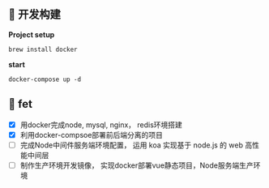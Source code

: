 ## 🔨 开发构建

**Project setup**

```
brew install docker

```

**start**

```
docker-compose up -d
```

## :statue_of_liberty: fet


- [x] 用docker完成node, mysql, nginx， redis环境搭建
- [x] 利用docker-compsoe部署前后端分离的项目
- [ ] 完成Node中间件服务端环境配置， 运用 koa 实现基于 node.js 的 web 高性能中间层
- [ ] 制作生产环境开发镜像， 实现docker部署vue静态项目，Node服务端生产环境
